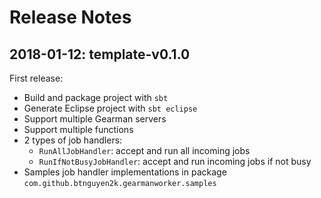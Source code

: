 # Release Notes

## 2018-01-12: template-v0.1.0

First release:

- Build and package project with `sbt`
- Generate Eclipse project with `sbt eclipse`
- Support multiple Gearman servers
- Support multiple functions
- 2 types of job handlers:
  - `RunAllJobHandler`: accept and run all incoming jobs
  - `RunIfNotBusyJobHandler`: accept and run incoming jobs if not busy
- Samples job handler implementations in package `com.github.btnguyen2k.gearmanworker.samples`
